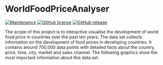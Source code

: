 # WorldFoodPriceAnalyser

[![Maintenance](https://img.shields.io/badge/Maintained%3F-no-red.svg)](https://bitbucket.org/lbesson/ansi-colors) [![GitHub license](https://img.shields.io/github/license/Naereen/StrapDown.js.svg)](https://github.com/Naereen/StrapDown.js/blob/master/LICENSE) [![GitHub release](https://img.shields.io/github/release/Naereen/StrapDown.js.svg)](https://GitHub.com/Naereen/StrapDown.js/releases/)

The scope of this project is to interactive visualise the development of world food price in countries over the past ten years. The data set collects information on the development of food prices in developing countries. It contains around 700,000 data points with detailed facts about the country, price, time, city, market and sales channel. The following graphics show the most important information about this data set.


